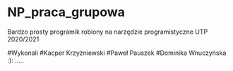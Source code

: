 # NP_praca_grupowa
 Bardzo prosty programik robiony na narzędzie programistyczne UTP 2020/2021
 
#Wykonali
#Kacper Krzyżniewski
#Paweł Pauszek
#Dominika Wnuczyńska
:):
.....
